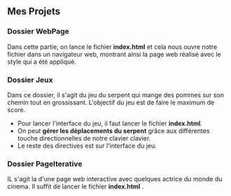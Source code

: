 ## Mes Projets

### Dossier WebPage

Dans cette partie, on lance le fichier **index.html** et cela nous ouvre notre fichier dans un navigateur web, montrant ainsi la page web réalisé avec le style qui a été appliqué.


### Dossier Jeux

Dans ce dossier, il s'agit du jeu du serpent qui mange des pommes sur son chemin tout en grossissant. L'objectif du jeu est de faire le maximum de score.

* Pour lancer l'interface du jeu, il faut lancer le fichier **index.html**.
* On peut **gérer les déplacements du serpent** grâce aux différentes touche directionnelles de notre clavier clavier. 
* Le reste des directives est sur l'interface du jeu.

### Dossier PageIterative

IL s'agit la d'une page web interactive avec quelques actrice du monde du cinema. Il suffit de lancer le fichier **index.html** .
